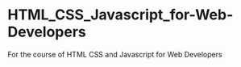 # HTML_CSS_Javascript_for-Web-Developers
For the course of HTML CSS and Javascript for Web Developers
